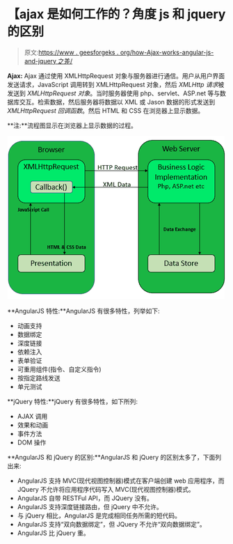 # 【ajax 是如何工作的？角度 js 和 jquery 的区别

> 原文:[https://www . geesforgeks . org/how-Ajax-works-angular-js-and-jquery 之差/](https://www.geeksforgeeks.org/how-ajax-works-difference-between-angular-js-and-jquery/)

**Ajax:** Ajax 通过使用 XMLHttpRequest 对象与服务器进行通信。用户从用户界面发送请求，JavaScript 调用转到 XMLHttpRequest 对象，然后 *XMLHttp 请求*被发送到 *XMLHttpRequest 对象*。当时服务器使用 php、servlet、ASP.net 等与数据库交互。检索数据，然后服务器将数据以 XML 或 Jason 数据的形式发送到 *XMLHttpRequest 回调函数*。然后 HTML 和 CSS 在浏览器上显示数据。

**注:**流程图显示在浏览器上显示数据的过程。

![](img/5ecbc8f597a50ca3caa48b26ba2dec4f.png)

**AngularJS 特性:**AngularJS 有很多特性，列举如下:

*   动画支持
*   数据绑定
*   深度链接
*   依赖注入
*   表单验证
*   可重用组件(指令、自定义指令)
*   按指定路线发送
*   单元测试

**jQuery 特性:**jQuery 有很多特性，如下所列:

*   AJAX 调用
*   效果和动画
*   事件方法
*   DOM 操作

**AngularJS 和 jQuery 的区别:**AngularJS 和 jQuery 的区别太多了，下面列出来:

*   AngularJS 支持 MVC(现代视图控制器)模式在客户端创建 web 应用程序，而 JQuery 不允许将应用程序代码写入 MVC(现代视图控制器)模式。
*   AngularJS 自带 RESTFul API，而 JQuery 没有。
*   AngularJS 支持深度链接路由，但 jQuery 中不允许。
*   与 jQuery 相比，AngularJS 是完成相同任务所需的短代码。
*   AngularJS 支持“双向数据绑定”，但 JQuery 不允许“双向数据绑定”。
*   AngularJS 比 jQuery 重。